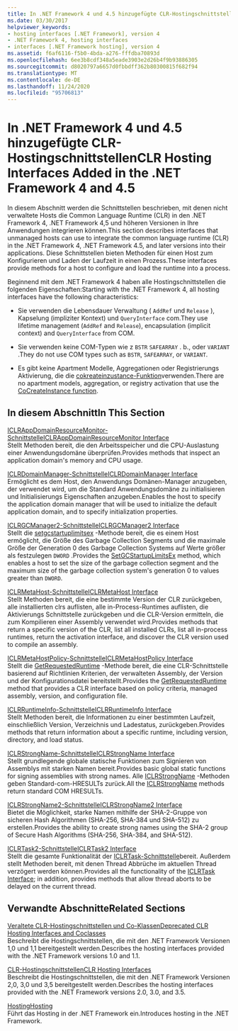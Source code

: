 ```yaml
---
title: In .NET Framework 4 und 4.5 hinzugefügte CLR-Hostingschnittstellen
ms.date: 03/30/2017
helpviewer_keywords:
- hosting interfaces [.NET Framework], version 4
- .NET Framework 4, hosting interfaces
- interfaces [.NET Framework hosting], version 4
ms.assetid: f6af6116-f5b0-4bda-a276-fffdba70893d
ms.openlocfilehash: 6ee3b8cdf348a5eade3903e2d26b4f9b93886305
ms.sourcegitcommit: d8020797a6657d0fbbdff362b80300815f682f94
ms.translationtype: MT
ms.contentlocale: de-DE
ms.lasthandoff: 11/24/2020
ms.locfileid: "95706813"
---
```

# <a name="clr-hosting-interfaces-added-in-the-net-framework-4-and-45"></a><span data-ttu-id="5ea26-102">In .NET Framework 4 und 4.5 hinzugefügte CLR-Hostingschnittstellen</span><span class="sxs-lookup"><span data-stu-id="5ea26-102">CLR Hosting Interfaces Added in the .NET Framework 4 and 4.5</span></span>

<span data-ttu-id="5ea26-103">In diesem Abschnitt werden die Schnittstellen beschrieben, mit denen nicht verwaltete Hosts die Common Language Runtime (CLR) in den .NET Framework 4, .NET Framework 4,5 und höheren Versionen in Ihre Anwendungen integrieren können.</span><span class="sxs-lookup"><span data-stu-id="5ea26-103">This section describes interfaces that unmanaged hosts can use to integrate the common language runtime (CLR) in the .NET Framework 4, .NET Framework 4.5, and later versions into their applications.</span></span> <span data-ttu-id="5ea26-104">Diese Schnittstellen bieten Methoden für einen Host zum Konfigurieren und Laden der Laufzeit in einen Prozess.</span><span class="sxs-lookup"><span data-stu-id="5ea26-104">These interfaces provide methods for a host to configure and load the runtime into a process.</span></span>  
  
 <span data-ttu-id="5ea26-105">Beginnend mit dem .NET Framework 4 haben alle Hostingschnittstellen die folgenden Eigenschaften:</span><span class="sxs-lookup"><span data-stu-id="5ea26-105">Starting with the .NET Framework 4, all hosting interfaces have the following characteristics:</span></span>  
  
- <span data-ttu-id="5ea26-106">Sie verwenden die Lebensdauer Verwaltung ( `AddRef` und `Release` ), Kapselung (impliziter Kontext) und `QueryInterface` com.</span><span class="sxs-lookup"><span data-stu-id="5ea26-106">They use lifetime management (`AddRef` and `Release`), encapsulation (implicit context) and `QueryInterface` from COM.</span></span>  
  
- <span data-ttu-id="5ea26-107">Sie verwenden keine COM-Typen wie z `BSTR` `SAFEARRAY` . b., oder `VARIANT` .</span><span class="sxs-lookup"><span data-stu-id="5ea26-107">They do not use COM types such as `BSTR`, `SAFEARRAY`, or `VARIANT`.</span></span>  
  
- <span data-ttu-id="5ea26-108">Es gibt keine Apartment Modelle, Aggregationen oder Registrierungs Aktivierung, die die [cokreateinzustance-Funktion](/windows/win32/api/combaseapi/nf-combaseapi-cocreateinstance)verwenden.</span><span class="sxs-lookup"><span data-stu-id="5ea26-108">There are no apartment models, aggregation, or registry activation that use the [CoCreateInstance function](/windows/win32/api/combaseapi/nf-combaseapi-cocreateinstance).</span></span>  
  
## <a name="in-this-section"></a><span data-ttu-id="5ea26-109">In diesem Abschnitt</span><span class="sxs-lookup"><span data-stu-id="5ea26-109">In This Section</span></span>  

 [<span data-ttu-id="5ea26-110">ICLRAppDomainResourceMonitor-Schnittstelle</span><span class="sxs-lookup"><span data-stu-id="5ea26-110">ICLRAppDomainResourceMonitor Interface</span></span>](iclrappdomainresourcemonitor-interface.md)  
 <span data-ttu-id="5ea26-111">Stellt Methoden bereit, die den Arbeitsspeicher und die CPU-Auslastung einer Anwendungsdomäne überprüfen.</span><span class="sxs-lookup"><span data-stu-id="5ea26-111">Provides methods that inspect an application domain's memory and CPU usage.</span></span>  
  
 [<span data-ttu-id="5ea26-112">ICLRDomainManager-Schnittstelle</span><span class="sxs-lookup"><span data-stu-id="5ea26-112">ICLRDomainManager Interface</span></span>](iclrdomainmanager-interface.md)  
 <span data-ttu-id="5ea26-113">Ermöglicht es dem Host, den Anwendungs Domänen-Manager anzugeben, der verwendet wird, um die Standard Anwendungsdomäne zu initialisieren und Initialisierungs Eigenschaften anzugeben.</span><span class="sxs-lookup"><span data-stu-id="5ea26-113">Enables the host to specify the application domain manager that will be used to initialize the default application domain, and to specify initialization properties.</span></span>  
  
 [<span data-ttu-id="5ea26-114">ICLRGCManager2-Schnittstelle</span><span class="sxs-lookup"><span data-stu-id="5ea26-114">ICLRGCManager2 Interface</span></span>](iclrgcmanager2-interface.md)  
 <span data-ttu-id="5ea26-115">Stellt die [setgcstartuplimitsex](iclrgcmanager2-setgcstartuplimitsex-method.md) -Methode bereit, die es einem Host ermöglicht, die Größe des Garbage Collection Segments und die maximale Größe der Generation 0 des Garbage Collection Systems auf Werte größer als festzulegen `DWORD` .</span><span class="sxs-lookup"><span data-stu-id="5ea26-115">Provides the [SetGCStartupLimitsEx](iclrgcmanager2-setgcstartuplimitsex-method.md) method, which enables a host to set the size of the garbage collection segment and the maximum size of the garbage collection system's generation 0 to values greater than `DWORD`.</span></span>  
  
 [<span data-ttu-id="5ea26-116">ICLRMetaHost-Schnittstelle</span><span class="sxs-lookup"><span data-stu-id="5ea26-116">ICLRMetaHost Interface</span></span>](iclrmetahost-interface.md)  
 <span data-ttu-id="5ea26-117">Stellt Methoden bereit, die eine bestimmte Version der CLR zurückgeben, alle installierten clrs auflisten, alle in-Process-Runtimes auflisten, die Aktivierungs Schnittstelle zurückgeben und die CLR-Version ermitteln, die zum Kompilieren einer Assembly verwendet wird.</span><span class="sxs-lookup"><span data-stu-id="5ea26-117">Provides methods that return a specific version of the CLR, list all installed CLRs, list all in-process runtimes, return the activation interface, and discover the CLR version used to compile an assembly.</span></span>  
  
 [<span data-ttu-id="5ea26-118">ICLRMetaHostPolicy-Schnittstelle</span><span class="sxs-lookup"><span data-stu-id="5ea26-118">ICLRMetaHostPolicy Interface</span></span>](iclrmetahostpolicy-interface.md)  
 <span data-ttu-id="5ea26-119">Stellt die [GetRequestedRuntime](iclrmetahostpolicy-getrequestedruntime-method.md) -Methode bereit, die eine CLR-Schnittstelle basierend auf Richtlinien Kriterien, der verwalteten Assembly, der Version und der Konfigurationsdatei bereitstellt.</span><span class="sxs-lookup"><span data-stu-id="5ea26-119">Provides the [GetRequestedRuntime](iclrmetahostpolicy-getrequestedruntime-method.md) method that provides a CLR interface based on policy criteria, managed assembly, version, and configuration file.</span></span>  
  
 [<span data-ttu-id="5ea26-120">ICLRRuntimeInfo-Schnittstelle</span><span class="sxs-lookup"><span data-stu-id="5ea26-120">ICLRRuntimeInfo Interface</span></span>](iclrruntimeinfo-interface.md)  
 <span data-ttu-id="5ea26-121">Stellt Methoden bereit, die Informationen zu einer bestimmten Laufzeit, einschließlich Version, Verzeichnis und Ladestatus, zurückgeben.</span><span class="sxs-lookup"><span data-stu-id="5ea26-121">Provides methods that return information about a specific runtime, including version, directory, and load status.</span></span>  
  
 [<span data-ttu-id="5ea26-122">ICLRStrongName-Schnittstelle</span><span class="sxs-lookup"><span data-stu-id="5ea26-122">ICLRStrongName Interface</span></span>](iclrstrongname-interface.md)  
 <span data-ttu-id="5ea26-123">Stellt grundlegende globale statische Funktionen zum Signieren von Assemblys mit starken Namen bereit.</span><span class="sxs-lookup"><span data-stu-id="5ea26-123">Provides basic global static functions for signing assemblies with strong names.</span></span> <span data-ttu-id="5ea26-124">Alle [ICLRStrongName](iclrstrongname-interface.md) -Methoden geben Standard-com-HRESULTs zurück.</span><span class="sxs-lookup"><span data-stu-id="5ea26-124">All the [ICLRStrongName](iclrstrongname-interface.md) methods return standard COM HRESULTs.</span></span>  
  
 [<span data-ttu-id="5ea26-125">ICLRStrongName2-Schnittstelle</span><span class="sxs-lookup"><span data-stu-id="5ea26-125">ICLRStrongName2 Interface</span></span>](iclrstrongname2-interface.md)  
 <span data-ttu-id="5ea26-126">Bietet die Möglichkeit, starke Namen mithilfe der SHA-2-Gruppe von sicheren Hash Algorithmen (SHA-256, SHA-384 und SHA-512) zu erstellen.</span><span class="sxs-lookup"><span data-stu-id="5ea26-126">Provides the ability to create strong names using the SHA-2 group of Secure Hash Algorithms (SHA-256, SHA-384, and SHA-512).</span></span>  
  
 [<span data-ttu-id="5ea26-127">ICLRTask2-Schnittstelle</span><span class="sxs-lookup"><span data-stu-id="5ea26-127">ICLRTask2 Interface</span></span>](iclrtask2-interface.md)  
 <span data-ttu-id="5ea26-128">Stellt die gesamte Funktionalität der [ICLRTask-Schnittstelle](iclrtask-interface.md)bereit. Außerdem stellt Methoden bereit, mit denen Thread Abbrüche im aktuellen Thread verzögert werden können.</span><span class="sxs-lookup"><span data-stu-id="5ea26-128">Provides all the functionality of the [ICLRTask Interface](iclrtask-interface.md); in addition, provides methods that allow thread aborts to be delayed on the current thread.</span></span>  
  
## <a name="related-sections"></a><span data-ttu-id="5ea26-129">Verwandte Abschnitte</span><span class="sxs-lookup"><span data-stu-id="5ea26-129">Related Sections</span></span>  

 [<span data-ttu-id="5ea26-130">Veraltete CLR-Hostingschnittstellen und Co-Klassen</span><span class="sxs-lookup"><span data-stu-id="5ea26-130">Deprecated CLR Hosting Interfaces and Coclasses</span></span>](deprecated-clr-hosting-interfaces-and-coclasses.md)  
 <span data-ttu-id="5ea26-131">Beschreibt die Hostingschnittstellen, die mit den .NET Framework Versionen 1,0 und 1,1 bereitgestellt werden.</span><span class="sxs-lookup"><span data-stu-id="5ea26-131">Describes the hosting interfaces provided with the .NET Framework versions 1.0 and 1.1.</span></span>  
  
 [<span data-ttu-id="5ea26-132">CLR-Hostingschnittstellen</span><span class="sxs-lookup"><span data-stu-id="5ea26-132">CLR Hosting Interfaces</span></span>](clr-hosting-interfaces.md)  
 <span data-ttu-id="5ea26-133">Beschreibt die Hostingschnittstellen, die mit den .NET Framework Versionen 2,0, 3,0 und 3,5 bereitgestellt werden.</span><span class="sxs-lookup"><span data-stu-id="5ea26-133">Describes the hosting interfaces provided with the .NET Framework versions 2.0, 3.0, and 3.5.</span></span>  
  
 [<span data-ttu-id="5ea26-134">Hosting</span><span class="sxs-lookup"><span data-stu-id="5ea26-134">Hosting</span></span>](index.md)  
 <span data-ttu-id="5ea26-135">Führt das Hosting in der .NET Framework ein.</span><span class="sxs-lookup"><span data-stu-id="5ea26-135">Introduces hosting in the .NET Framework.</span></span>
